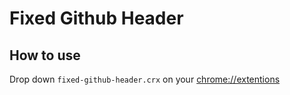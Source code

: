 # Fixed Github Header

## How to use
Drop down ```fixed-github-header.crx``` on your [chrome://extentions](chrome://extensions/)
